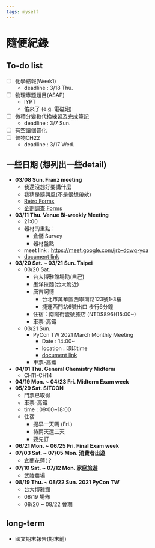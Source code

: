 ```yaml
---
tags: myself
---
```

# 隨便紀錄

## To-do list
- [ ] 化學結報(Week1)
	- deadline : 3/18 Thu.
- [ ] 物理專題題目(ASAP)
	- IYPT
	- 佑來了 (e.g. 電磁砲)
- [ ] 微積分變數代換練習及完成筆記
	- deadline : 3/7 Sun.
- [ ] 有空讀個普化
- [ ] 普物CH22
	- deadline : 3/17 Wed.

## 一些日期 (想列出一些detail)
- **03/08 Sun. Franz meeting**
	- 我還沒想好要講什麼
	- 我猜是隨興風(不是很想帶欸)
	- [Retro Forms](https://docs.google.com/forms/d/1skErDqT7o_X0mx4kt0_ggZDH-_zJ19HTXdSYzMxkiUk/edit)
	- [企劃調查 Forms](https://docs.google.com/forms/d/1W93ZA4j3ExcPMk_0WfyQ8UIJjSItTzxwyQd0pHzLEug/edit)
- **03/11 Thu. Venue Bi-weekly Meeting**
	- 21:00
	- 器材的重點：
		- 倉儲 Survey
		- 器材盤點
	- meet link : https://meet.google.com/jrb-dqwq-yoa
	- [document link](https://hackmd.io/LJHoc44FT_2Kh21i4K6mTw?view)
- **03/20 Sat. ~ 03/21 Sun. Taipei**
	- 03/20 Sat. 
		- 台大博雅館場勘(自己)
		- 墨洋拉麵(台大附近)
		- 唐吉訶德
			- 台北市萬華區西寧南路123號1-3樓
			- 捷運西門站6號出口 步行6分鐘
		- 住宿：南陽街壹號旅店 (NTD$896)(15:00~)
		- 車票-高鐵
	- 03/21 Sun.
		- PyCon TW 2021 March Monthly Meeting
			- Date : 14:00~
			- location : 印印time
			- [document link](https://hackmd.io/@pycontw/SyG5_GrED/%2FLUIdCFS6RO-XL2j4_zgAHg%3Fview#202103-Monthly-Meeting)
		- 車票-高鐵
- **04/01 Thu. General Chemistry Midterm**
	- CH11-CH14
- **04/19 Mon. ~ 04/23 Fri. Midterm Exam week**
- **05/29 Sat. SITCON**
	- 門票已取得
	- 車票-高鐵
	- time : 09:00~18:00
	- 住宿
		- 提早一天嗎 (Fri.)
		- 待兩天還三天
		- 要先訂
- **06/21 Mon. ~ 06/25 Fri. Final Exam week**
- **07/03 Sat. ~ 07/05 Mon. 消費者出遊**
	- 宜蘭花蓮(？
- **07/10 Sat. ~ 07/12 Mon. 家庭旅遊**
	- 武陵農場
- **08/19 Thu. ~ 08/22 Sun. 2021 PyCon TW**
	- 台大博雅館
	- 08/19 場佈
	- 08/20 ~ 08/22 會期
## long-term
- 國文期末報告(期末前)
